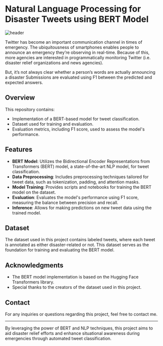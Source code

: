 # Natural Language Processing for Disaster Tweets using BERT Model
![header](https://github.com/SaYanZz0/NLP-using-BERT/assets/88038655/d72b860c-fdd7-464d-be64-e9b1305a4c92)


Twitter has become an important communication channel in times of emergency. The ubiquitousness of smartphones enables people to announce an emergency they’re observing in real-time. Because of this, more agencies are interested in programmatically monitoring Twitter (i.e. disaster relief organizations and news agencies).

But, it’s not always clear whether a person’s words are actually announcing a disaster Submissions are evaluated using F1 between the predicted and expected answers.

## Overview

This repository contains:

- Implementation of a BERT-based model for tweet classification.
- Dataset used for training and evaluation.
- Evaluation metrics, including F1 score, used to assess the model's performance.

## Features

- **BERT Model**: Utilizes the Bidirectional Encoder Representations from Transformers (BERT) model, a state-of-the-art NLP model, for tweet classification.
- **Data Preprocessing**: Includes preprocessing techniques tailored for tweet data, such as tokenization, padding, and attention masks.
- **Model Training**: Provides scripts and notebooks for training the BERT model on the dataset.
- **Evaluation**: Evaluates the model's performance using F1 score, measuring the balance between precision and recall.
- **Inference**: Allows for making predictions on new tweet data using the trained model.

## Dataset

The dataset used in this project contains labeled tweets, where each tweet is annotated as either disaster-related or not. This dataset serves as the foundation for training and evaluating the BERT model.


## Acknowledgments

- The BERT model implementation is based on the Hugging Face Transformers library.
- Special thanks to the creators of the dataset used in this project.

## Contact

For any inquiries or questions regarding this project, feel free to contact me.

---

By leveraging the power of BERT and NLP techniques, this project aims to aid disaster relief efforts and enhance situational awareness during emergencies through automated tweet classification.
